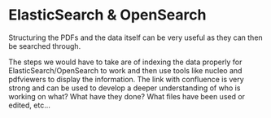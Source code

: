 # ElasticSearch & OpenSearch

Structuring the PDFs and the data itself can be very useful as they can then be searched through.

The steps we would have to take are of indexing the data properly for ElasticSearch/OpenSearch to 
work and then use tools like nucleo and pdfviewers to display the information. The link with confluence 
is very strong and can be used to develop a deeper understanding of who is working on what? What have they done?
What files have been used or edited, etc...

